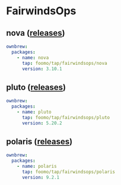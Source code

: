 # FairwindsOps

## nova ([releases](https://github.com/FairwindsOps/nova/releases))

```yaml
ownbrew:
  packages:
    - name: nova
      tap: foomo/tap/fairwindsops/nova
      version: 3.10.1
```

## pluto ([releases](https://github.com/FairwindsOps/pluto/releases))

```yaml
ownbrew:
  packages:
    - name: pluto
      tap: foomo/tap/fairwindsops/pluto
      version: 5.20.2
```

## polaris ([releases](https://github.com/FairwindsOps/polaris/releases))

```yaml
ownbrew:
  packages:
    - name: polaris
      tap: foomo/tap/fairwindsops/polaris
      version: 9.2.1
```
